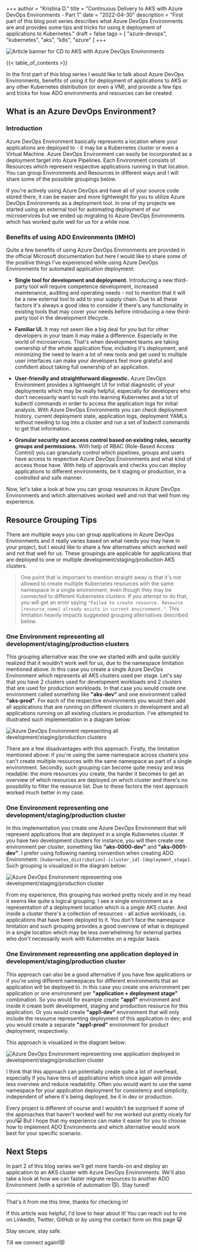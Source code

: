 +++
author = "Kristina D."
title = "Continuous Delivery to AKS with Azure DevOps Environments - Part 1"
date = "2022-04-30"
description = "First part of this blog post series describes what Azure DevOps Environments are and provides some tips and tricks for using it deployment of applications to Kubernetes."
draft = false
tags = [
    "azure-devops",
    "kubernetes",
    "aks",
    "k8s",
    "azure"
]
+++

![Article banner for CD to AKS with Azure DevOps Environments](../../images/k8s_ado_env/aks_adoenv_banner.png)

{{< table_of_contents >}}

In the first part of this blog series I would like to talk about Azure DevOps Environments, benefits of using it for deployment of applications to AKS or any other Kubernetes distribution (or even a VM), and provide a few tips and tricks for how ADO environments and resources can be created.

## What is an Azure DevOps Environment?

### Introduction

Azure DevOps Environment basically represents a location where your applications are deployed to - it may be a Kubernetes cluster or even a Virtual Machine. Azure DevOps Environment can easily be incorporated as a deployment target into Azure Pipelines. Each Environment consists of Resources which represent respective applications running in that location. You can group Environments and Resources in different ways and I will share some of the possibile groupings below.

If you\'re actively using Azure DevOps and have all of your source code stored there, it can be easier and more lightweight for you to utilize Azure DevOps Environments as a deployment tool. In one of my projects we started using an external tool for automating deployment of our microservices but we ended up migrating to Azure DevOps Environments which has worked quite well for us for a while now. 

### Benefits of using ADO Environments (IMHO)

Quite a few benefits of using Azure DevOps Environments are provided in the official Microsoft documentation but here I would like to share some of the positive things I\'ve experienced while using Azure DevOps Environments for automated application deployment:

* **Single tool for development and deployment.** Introducing a new third-party tool will require competence development, increased maintenance, auditing and operating needs - not to mention that it will be a new external tool to add to your supply chain. Due to all these factors it\'s always a good idea to consider if there\'s any functionality in existing tools that may cover your needs before introducing a new third-party tool in the development lifecycle.

* **Familiar UI.** It may not seem like a big deal for you but for other developers in your team it may make a difference. Especially in the world of microservices. That\'s when development teams are taking ownership of the whole application flow, including it\'s deployment, and minimizing the need to learn a lot of new tools and get used to multiple user interfaces can make your developers feel more grateful and confident about taking full ownership of an application.

* **User-friendly and straightforward diagnostic.** Azure DevOps Environment provides a lightweight UI for initial diagnostic of your deployments which may be really helpful, especially for developers who don\'t necessarily want to rush into learning Kubernetes and a lot of kubectl commands in order to access the application logs for initial analysis. With Azure DevOps Environments you can check deployment history, current deployment state, application logs, deployment YAMLs without needing to log into a cluster and run a set of kubectl commands to get that information.

* **Granular security and access control based on existing rules, security groups and permissions.** With help of RBAC (Role-Based Access Control) you can granularly control which pipelines, groups and users have access to respective Azure DevOps Environments and what kind of access those have. With help of approvals and checks you can deploy applications to different environments, be it staging or production, in a controlled and safe manner.

Now, let\'s take a look at how you can group resources in Azure DevOps Environments and which alternatives worked well and not that well from my experience.

## Resource Grouping Tips

There are multiple ways you can group applications in Azure DevOps Environments and it really varies based on what needs you may have in your project, but I would like to share a few alternatives which worked well and not that well for us. These groupings are applicable for applications that are deployed to one or multiple development/staging/production AKS clusters.

> One point that is important to mention straight away is that it\'s not allowed to create multiple Kubernetes resources with the same namespace in a single environment, even though they may be connected to different Kubernetes clusters. If you attempt to do that, you will get an error saying ```"Failed to create resource. Resource [resource_name] already exists in current environment."```. This limitation heavily impacts suggested grouping alternatives described below.

### One Environment representing all development/staging/production clusters

This grouping alternative was the one we started with and quite quickly realized that it wouldn\'t work well for us, due to the namespace limitation mentioned above. In this case you create a single Azure DevOps Environment which represents all AKS clusters used per stage. Let\'s say that you have 2 clusters used for development workloads and 2 clusters that are used for production workloads. In that case you would create one environment called something like **\"aks-dev\"** and one environment called **\"aks-prod\"**. For each of the respective environments you would then add all applications that are running on different clusters in development and all applications running on all existing clusters in production. I\'ve attempted to illustrated such implementation in a diagram below:

![Azure DevOps Environment representing all development/staging/production clusters](../../images/k8s_ado_env/ado-aks-group1.png)

There are a few disadvantages with this approach. Firstly, the limitation mentioned above: if you\'re using the same namespace across clusters you can\'t create multiple resources with the same namespace as part of a single environment. Secondly, such grouping can become quite messy and less readable: the more resources you create, the harder it becomes to get an overview of which resources are deployed on which cluster and there\'s no possibility to filter the resource list. Due to these factors the next approach worked much better in my case.


### One Environment representing one development/staging/production cluster

In this implementation you create one Azure DevOps Environment that will represent applications that are deployed in a single Kubernetes cluster. If you have two development clusters for instance, you will then create one environment per cluster, something like **\"aks-0000-dev\"** and **\"aks-0001-dev\"**. I prefer using following naming convention when creating ADO Environment: ```[kubernetes_distribution]-[cluster_id]-[deployment_stage]```. Such grouping is visualized in the diagram below:

![Azure DevOps Environment representing one development/staging/production cluster](../../images/k8s_ado_env/ado-aks-group2.png)

From my experience, this grouping has worked pretty nicely and in my head it seems like quite a logical grouping. I see a single environment as a representation of a deployment location which is a single AKS cluster. And inside a cluster there\'s a collection of resources - all active workloads, i.e. applications that have been deployed to it. You don\'t face the namespace limitation and such grouping provides a good overview of what is deployed in a single location which may be less overwhelming for external parties who don\'t necessarily work with Kubernetes on a regular basis. 

### One Environment representing one application deployed in development/staging/production cluster

This approach can also be a good alternative if you have few applications or if you\'re using different namespaces for different environments that an application will be deployed to. In this case you create one environment per application or one environment per **\"application + deployment stage\"** combination. So you would for example create **\"app1\"** environment and inside it create both development, staging and production resource for this application. Or you would create **\"app1-dev\"** environment that will only include the resource representing deployment of this application in dev; and you would create a separate **\"app1-prod\"** environment for product deployment, respectively.

This approach is visualized in the diagram below:

![Azure DevOps Environment representing one application deployed in development/staging/production cluster](../../images/k8s_ado_env/ado-aks-group3.png)

I think that this approach can potentially create quite a lot of overhead, especially if you have tens of applications which once again will provide less overview and reduce readability. Often you would want to use the same namespace for your application deployment for consistency and simplicity, independent of where it\'s being deployed, be it in dev or production.

Every project is different of course and I wouldn\'t be surprised if some of the approaches that haven\'t worked well for me worked out pretty nicely for you!😺 But I hope that my experience can make it easier for you to choose how to implement ADO Environments and which alternative would work best for your specific scenario.

## Next Steps

In part 2 of this blog series we\'ll get more hands-on and deploy an application to an AKS cluster with Azure DevOps Environments. We\'ll also take a look at how we can faster migrate resources to another ADO Environment (with a sprinkle of automation 😼). Stay tuned!

---

That\'s it from me this time, thanks for checking in! 

If this article was helpful, I\'d love to hear about it! You can reach out to me on LinkedIn, Twitter, GitHub or by using the contact form on this page 😺

Stay secure, stay safe.

Till we connect again!😻